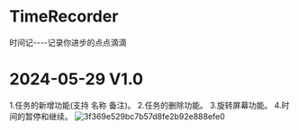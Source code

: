 # TimeRecorder
时间记----记录你进步的点点滴滴
# 2024-05-29 V1.0
1.任务的新增功能(支持 名称 备注)。
2.任务的删除功能。
3.旋转屏幕功能。
4.时间的暂停和继续。
![3f369e529bc7b57d8fe2b92e888efe0](https://github.com/I-am-JunDa/TimeRecorder/assets/57946269/8c8bbabe-f13a-448a-b1cc-4fd1bf3df475)

